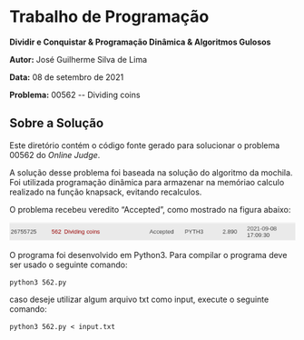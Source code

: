 # Trabalho de Programação

**Dividir e Conquistar & Programação Dinâmica & Algoritmos Gulosos**

**Autor:** José Guilherme Silva de Lima

**Data:** 08 de setembro de 2021

**Problema:** 00562 -- Dividing coins

## Sobre a Solução
Este diretório contém o código fonte gerado para solucionar o problema 00562
do *Online Judge*. 

A solução desse problema foi baseada na solução do algoritmo da mochila. Foi utilizada programação dinâmica para armazenar na memóriao calculo realizado na função knapsack, evitando recalculos.

O problema recebeu veredito “Accepted”, como mostrado na
figura abaixo:

![Veredito](./00562-veredito.png)

O programa foi desenvolvido em Python3. Para compilar o programa deve ser usado
o seguinte comando:
```
python3 562.py
```

caso deseje utilizar algum arquivo txt como input, execute o seguinte comando:
```
python3 562.py < input.txt
```

